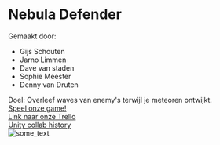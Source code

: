<h1>Nebula Defender</h1>

Gemaakt door:
- Gijs Schouten
- Jarno Limmen
- Dave van staden
- Sophie Meester
- Denny van Druten

Doel: Overleef waves van enemy's terwijl je meteoren ontwijkt.
<br>
<a href="http://21969.hosts.ma-cloud.nl/expandingspace/" target="_blank">Speel onze game!</a>
<br>
<a href="https://trello.com/b/ubT1CuUs/space-shooter-game" target="_blank">Link naar onze Trello</a>
<br>
<a href="https://docs.google.com/document/d/1lz3xA6pSAw_p3GApXk177pmK7JqVHECO_ez0j0E9Uk8/edit?usp=sharing" target="_blank">Unity collab history</a>
<br>
<img src="https://cdn.discordapp.com/attachments/314360472977539072/331706240382271489/Logo.png" alt="some_text" style="width:width;height:height;">

